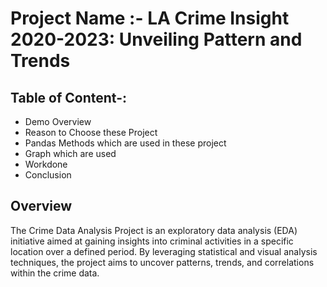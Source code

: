 # Project Name :- LA Crime Insight 2020-2023: Unveiling Pattern and Trends
## Table of Content-:
* Demo Overview
* Reason to Choose these Project
* Pandas Methods which are used in these project
* Graph which are used
* Workdone
* Conclusion
## Overview
The Crime Data Analysis Project is an exploratory data analysis (EDA) initiative aimed at gaining insights into criminal activities in a specific location over a defined period. By leveraging statistical and visual analysis techniques, the project aims to uncover patterns, trends, and correlations within the crime data.
